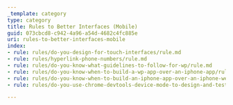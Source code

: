 ```yaml
---
_template: category
type: category
title: Rules to Better Interfaces (Mobile)
guid: 073cbcd8-c942-4a96-a54d-4682c4fc885e
uri: rules-to-better-interfaces-mobile
index:
- rule: rules/do-you-design-for-touch-interfaces/rule.md
- rule: rules/hyperlink-phone-numbers/rule.md
- rule: rules/do-you-know-what-guidelines-to-follow-for-wp/rule.md
- rule: rules/do-you-know-when-to-build-a-wp-app-over-an-iphone-app/rule.md
- rule: rules/do-you-know-when-to-build-an-iphone-app-over-an-iphone-web-app/rule.md
- rule: rules/do-you-use-chrome-devtools-device-mode-to-design-and-test-your-mobile-views/rule.md

---
```

 


